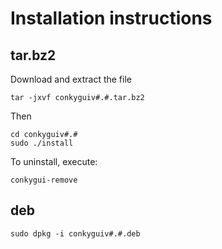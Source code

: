 # Installation instructions

## tar.bz2

Download and extract the file

    tar -jxvf conkyguiv#.#.tar.bz2

Then

    cd conkyguiv#.#
    sudo ./install

To uninstall, execute:

    conkygui-remove

## deb

    sudo dpkg -i conkyguiv#.#.deb
